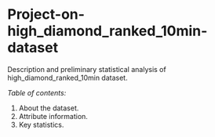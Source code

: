 # Project-on-high_diamond_ranked_10min-dataset
Description and preliminary statistical analysis of high_diamond_ranked_10min dataset.

*Table of contents:*
1. About the dataset.
2. Attribute information.
3. Key statistics.
